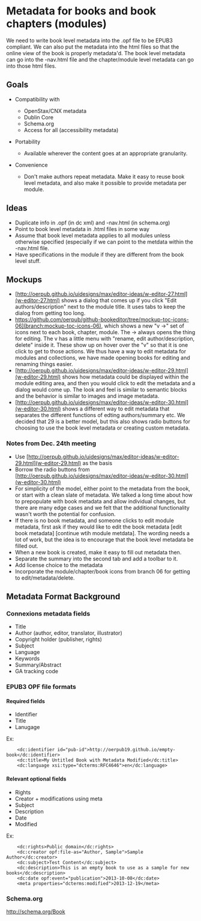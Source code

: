 # Metadata for books and book chapters (modules)

We need to write book level metadata into the .opf file to be EPUB3 compliant. We can also put the metadata into the html
files so that the online view of the book is properly metadata'd. The book level metadata can go into the -nav.html file
and the chapter/module level metadata can go into those html files.

## Goals

* Compatibility with 
  * OpenStax/CNX metadata
  * Dublin Core
  * Schema.org
  * Access for all (accessibility metadata)
  
* Portability 
  * Available wherever the content goes at an appropriate granularity.
  
* Convenience
  * Don't make authors repeat metadata. Make it easy to reuse book level metadata, and also make it possible to provide
  metadata per module.

## Ideas

* Duplicate info in .opf (in dc xml) and -nav.html (in schema.org)
* Point to book level metadata in .html files in some way
* Assume that book level metadata applies to all modules unless otherwise specified (especially if we can point to the metdata within the -nav.html file.
* Have specifications in the module if they are different from the book level stuff.

## Mockups

* [http://oerpub.github.io/uidesigns/max/editor-ideas/w-editor-27.html](w-editor-27.html) shows a dialog that comes up if you click "Edit authors/description" next to the module title. It uses tabs to keep the dialog from getting too long.
* https://github.com/oerpub/github-bookeditor/tree/mockup-toc-icons-06](branch:mockup-toc-icons-06), which shows a new "v ->" set of icons next to each book, chapter, module. The -> always opens the thing for editing. The v has a little menu with "rename, edit author/description, delete" inside it. These show up on hover over the "v" so that it is one click to get to those actions. We thus have a way to edit metadata for modules and collections, we have made opening books for editing and renaming things easier.
* [http://oerpub.github.io/uidesigns/max/editor-ideas/w-editor-29.html](w-editor-29.html) shows how metadata could be displayed within the module editing area, and then you would click to edit the metadata and a dialog would come up. The look and feel is similar to semantic blocks and the behavior is similar to images and image metadata. 
* [http://oerpub.github.io/uidesigns/max/editor-ideas/w-editor-30.html](w-editor-30.html) shows a different way to edit metadata that separates the different functions of edting authors/summary etc. We decided that 29 is a better model, but this also shows radio buttons for choosing to use the book level metadata or creating custom metadata.

### Notes from Dec. 24th meeting

* Use [http://oerpub.github.io/uidesigns/max/editor-ideas/w-editor-29.html](w-editor-29.html) as the basis
 * Borrow the radio buttons from [http://oerpub.github.io/uidesigns/max/editor-ideas/w-editor-30.html](w-editor-30.html)
 * For simplicity of the model, either point to the metadata from the book, or start with a clean slate of metadata. We talked a long time about how to prepopulate with book metadata and allow individual changes, but there are many edge cases and we felt that the additional functionality wasn't worth the potential for confusion.
 * If there is no book metadata, and someone clicks to edit module metadata, first ask if they would like to edit the book metadata [edit book metadata] [continue wtih module metdata]. The wording needs a lot of work, but the idea is to encourage that the book level metadata be filled out.
 * When a new book is created, make it easy to fill out metadata then.
 * Separate the summary into the second tab and add a toolbar to it. 
 * Add license choice to the metadata
 * Incorporate the module/chapter/book icons from branch 06 for getting to edit/metadata/delete.

## Metadata Format Background

### Connexions metadata fields

* Title
* Author (author, editor, translator, illustrator)
* Copyright holder (publisher, rights)
* Subject
* Language
* Keywords
* Summary/Abstract
* GA tracking code

### EPUB3 OPF file formats

#### Required fields
* Identifier
* Title
* Lanugage

Ex:
```
    <dc:identifier id="pub-id">http://oerpub19.github.io/empty-book</dc:identifier>
    <dc:title>My Untitled Book with Metadata Modified</dc:title>
    <dc:language xsi:type="dcterms:RFC4646">en</dc:language>
```

#### Relevant optional fields
* Rights
* Creator + modifications using meta
* Subject
* Description
* Date
* Modified

Ex:
```
    <dc:rights>Public domain</dc:rights>
    <dc:creator opf:file-as="Author, Sample">Sample Author</dc:creator>
    <dc:subject>Test Content</dc:subject>
    <dc:description>This is an empty book to use as a sample for new books</dc:description>
    <dc:date opf:event="publication">2013-10-08</dc:date>
    <meta properties="dcterms:modified">2013-12-19</meta>
```

### Schema.org

http://schema.org/Book
